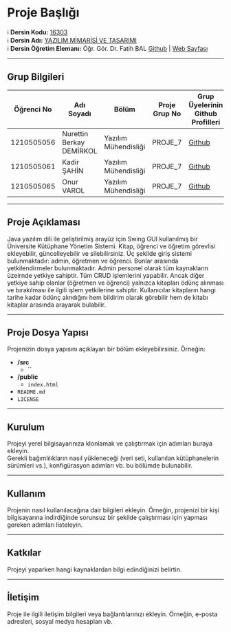 # Proje Başlığı

:information_source: **Dersin Kodu:** [16303](https://ebp.klu.edu.tr/Ders/dersDetay/YAZ16303/716026/tr)  
:information_source: **Dersin Adı:** [YAZILIM MİMARİSİ VE TASARIMI](https://ebp.klu.edu.tr/Ders/dersDetay/YAZ16303/716026/tr)  
:information_source: **Dersin Öğretim Elemanı:** Öğr. Gör. Dr. Fatih BAL  [Github](https://github.com/balfatih)   |    [Web Sayfası](https://balfatih.github.io/)
   
---

## Grup Bilgileri

| Öğrenci No | Adı Soyadı           | Bölüm          		   | Proje Grup No | Grup Üyelerinin Github Profilleri                 |
|------------|----------------------|--------------------------|---------------|---------------------------------------------------|
| 1210505056  | Nurettin Berkay DEMİRKOL			| Yazılım Mühendisliği     | PROJE_7       | [Github](https://github.com/balfatih)     |
| 1210505061  | Kadir ŞAHİN   | Yazılım Mühendisliği     | PROJE_7       | [Github](https://github.com/balfatih)     |
| 1210505065  | Onur VAROL   | Yazılım Mühendisliği     | PROJE_7       | [Github](https://github.com/balfatih)     |

---

## Proje Açıklaması

Java yazılım dili ile geliştirilmiş arayüz için Swing GUI kullanılmış bir Üniversite Kütüphane Yönetim Sistemi. Kitap, öğrenci ve öğretim görevlisi ekleyebilir, güncelleyebilir ve silebilirsiniz. Üç şekilde giriş sistemi bulunmaktadır: admin, öğretmen ve öğrenci. Bunlar arasında yetkilendirmeler bulunmaktadır. Admin personel olarak tüm kaynakların üzeirnde yetkiye sahiptir. Tüm CRUD işlemlerini yapabilir. Ancak diğer yetkiye sahip olanlar (öğretmen ve öğrenci) yalnızca kitapları ödünç alınması ve bırakılması ile ilgili işlem yetkilerine sahiptir. Kullanıcılar kitapların hangi tarihe kadar ödünç alındığını hem bildirim olarak görebilir hem de kitabı kitaplar arasında arayarak bulabilir. 

---

## Proje Dosya Yapısı

Projenizin dosya yapısını açıklayan bir bölüm ekleyebilirsiniz. Örneğin:
- **/src**
  - ``
- **/public**
  - `index.html`
- `README.md`
- `LICENSE`  


---

## Kurulum

Projeyi yerel bilgisayarınıza klonlamak ve çalıştırmak için adımları buraya ekleyin.  
Gerekli bağımlılıkların nasıl yükleneceği (veri seti, kullanılan kütüphanelerin sürümleri vs.), konfigürasyon adımları vb. bu bölümde bulunabilir.

---

## Kullanım

Projenin nasıl kullanılacağına dair bilgileri ekleyin. Örneğin, projenizi bir kişi bilgisayarına indirdiğinde sorunsuz bir şekilde çalıştırması için yapması gereken adımları listeleyin.

---

## Katkılar

Projeyi yaparken hangi kaynaklardan bilgi edindiğinizi belirtin.

---

## İletişim

Proje ile ilgili iletişim bilgileri veya bağlantılarınızı ekleyin. Örneğin, e-posta adresleri, sosyal medya hesapları vb.
